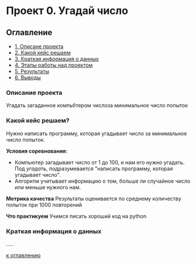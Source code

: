 # Проект 0. Угадай число

## Оглавление

* [1. Описане проекта](https://github.com/Vladislav-Pashkov/sf-data-science/blob/main/project%200/README_0.md#Описание-проекта)
* [2. Какой кейс решаем](https://github.com/Vladislav-Pashkov/sf-data-science/blob/main/project%200/README_0.md#Какой-кейс-решаем)
* [3. Краткая информация о данных](https://github.com/Vladislav-Pashkov/sf-data-science/blob/main/project%200/README_0.md#Краткая-информация-о-данных)
* [4. Этапы работы над проектом](https://github.com/Vladislav-Pashkov/sf-data-science/blob/main/project%200/README_0.md#Этапы-работы-над-проектом)
* [5. Результаты](https://github.com/Vladislav-Pashkov/sf-data-science/blob/main/project%200/README_0.md#Результаты)
* [6. Выводы](https://github.com/Vladislav-Pashkov/sf-data-science/blob/main/project%200/README_0.md#Выводы)

### Описание проекта
Угадать загаданное компьбтером числоза минимальное число попыток

### Какой кейс решаем?
Нужно написать программу, которая угадывает число за минимальное число попыток.

**Условия соревнования:**
- Компьютер загадывает число от 1 до 100, и нам его нужно угадать. Под *угадать*, подразумевается "написать программу, которая угадывает число".
- Алгоритм учитывает информацию о том, больше ли случайное число или меньше нужного нам.

**Метрика качества**
Результаты оценивается по среднему количеству попыток при 1000 повторений

**Что практикуем**
Учимся писать хороший код на python

### Краткая информация о данных
.....

[к оглавлению](https://github.com/Vladislav-Pashkov/sf-data-science/blob/main/project%200/README_0.md#Оглавление)
